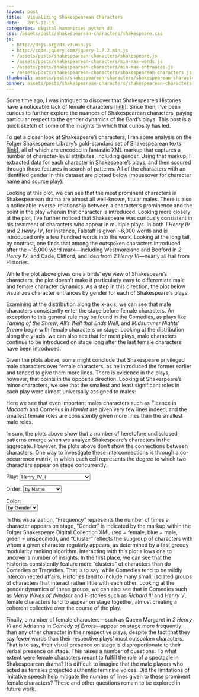 ```yaml
---
layout: post
title:  Visualizing Shakespearean Characters
date:   2015-12-13
categories: digital-humanities python d3
css: /assets/posts/shakespearean-characters/shakespeare.css
js: 
  - http://d3js.org/d3.v3.min.js
  - http://code.jquery.com/jquery-1.7.2.min.js
  - /assets/posts/shakespearean-characters/shakespeare.js
  - /assets/posts/shakespearean-characters/min-max-words.js
  - /assets/posts/shakespearean-characters/min-max-entrances.js
  - /assets/posts/shakespearean-characters/shakespearean-characters.js
thumbnail: assets/posts/shakespearean-characters/shakespearean-characters-thumb.jpg
banner: assets/posts/shakespearean-characters/shakespearean-characters-banner.png
---
```


Some time ago, I was intrigued to discover that Shakespeare’s Histories have a noticeable lack of female characters [[link]][previous-shakes-post]. Since then, I’ve been curious to further explore the nuances of Shakespearean characters, paying particular respect to the gender dynamics of the Bard’s plays. This post is a quick sketch of some of the insights to which that curiosity has led.

To get a closer look at Shakespeare’s characters, I ran some analysis on the Folger Shakespeare Library’s gold-standard set of Shakespearean texts [[link]][folger-digital-library], all of which are encoded in fantastic XML markup that captures a number of character-level attributes, including gender. Using that markup, I extracted data for each character in Shakespeare’s plays, and then scoured through those features in search of patterns. All of the characters with an identified gender in this dataset are plotted below (mouseover for character name and source play):

<!-- Words Spoken by Character Entrance Plot -->
<div id='character-words'></div>

Looking at this plot, we can see that the most prominent characters in Shakespearean drama are almost all well-known, titular males. There is also a noticeable inverse-relationship between a character’s prominence and the point in the play wherein that character is introduced. Looking more closely at the plot, I’ve further noticed that Shakespeare was curiously consistent in his treatment of characters who appear in multiple plays. In both <i>1 Henry IV</i> and <i>2 Henry IV</i>, for instance, Falstaff is given ~6,000 words and is introduced only a few hundred words into the work. Looking at the long tail, by contrast, one finds that among the outspoken characters introduced after the ~15,000 word mark—including Westmoreland and Bedford in <i>2 Henry IV</i>, and Cade, Clifford, and Iden from <i>2 Henry VI</i>—nearly all hail from Histories.

While the plot above gives one a birds’ eye view of Shakespeare’s characters, the plot doesn’t make it particularly easy to differentiate male and female character dynamics. As a step in this direction, the plot below visualizes character entrances by gender for each of Shakespeare's plays:

<!-- first and last entrance by gender plot -->
<div id='min-max-entrance'></div>

Examining at the distribution along the x-axis, we can see that male characters consistently enter the stage before female characters. An exception to this general rule may be found in the Comedies, as plays like <i>Taming of the Shrew</i>, <i>All’s Well that Ends Well</i>, and <i>Midsummer Nights’ Dream</i> begin with female characters on stage. Looking at the distribution along the y-axis, we can also see that for most plays, male characters continue to be introduced on stage long after the last female characters have been introduced.

Given the plots above, some might conclude that Shakespeare privileged male characters over female characters, as he introduced the former earlier and tended to give them more lines. There is evidence in the plays, however, that points in the opposite direction. Looking at Shakespeare’s minor characters, we see that the smallest and least significant roles in each play were almost universally assigned to males:

<!-- min and max words by gender plot -->
<div id='min-max-words'></div>

Here we see that even important males characters such as Fleance in <i>Macbeth</i> and Cornelius in <i>Hamlet</i> are given very few lines indeed, and the smallest female roles are consistently given more lines than the smallest male roles.

In sum, the plots above show that a number of heretofore undisclosed patterns emerge when we analyze Shakespeare’s characters in the aggregate. However, the plots above don’t show the connections between characters. One way to investigate these interconnections is through a co-occurrence matrix, in which each cell represents the degree to which two characters appear on stage concurrently:

<!-- character cooccurrence plot -->
<div class='selection-menu'>
  <span>Play:</span>
  <select class='play-menu' id='selected-json'>
    <option value='1H4.json'>Henry_IV_i</option> 
    <option value='Ant.json'>Antony_And_Cleopatra</option>
    <option value='MND.json'>Midsummer-Nights_Dream</option>
    <option value='AWW.json'>Alls_Well</option>
    <option value='Cor.json'>Coriolanus</option>
    <option value='Cym.json'>Cymbeline</option>
    <option value='Ham.json'>Hamlet</option>
    <option value='JC.json'>Julius_Caesar</option>
    <option value='Lr.json'>King_Lear</option>
    <option value='LLL.json'>Loves_Labours_Lost</option>
    <option value='Mac.json'>Macbeth</option>
    <option value='MM.json'>Measure_For_Measure</option>
    <option value='Ado.json'>Much_Ado</option>
    <option value='Oth.json'>Othello</option>
    <option value='Per.json'>Pericles</option>
    <option value='Rom.json'>Romeo_And_Juliet</option>
    <option value='Err.json'>Comedy_Of_Errors</option>
    <option value='Jn.json'>King_John</option>
    <option value='MV.json'>Merchant_Of_Venice</option>
    <option value='Wiv.json'>Merry_Wives_Of_Windsor</option>
    <option value='Shr.json'>Taming_Of_The_Shrew</option>
    <option value='Tmp.json'>Tempest</option>
    <option value='TGV.json'>Two_Gentlemen_Of_Verona</option>
    <option value='TNK.json'>Two_Noble_Kinsmen</option>
    <option value='WT.json'>Winters_Tale</option>
    <option value='Tim.json'>Timon_Of_Athens</option>
    <option value='Tit.json'>Titus_Andronicus</option>
    <option value='Tro.json'>Troilus_And_Cressida</option>
    <option value='TN.json'>Twelfth_Night</option>
    <option value='R2.json'>King_Richard_II</option>
    <option value='R3.json'>King_Richard_III</option>
    <option value='2H4.json'>Henry_IV_ii</option>
    <option value='H5.json'>King_Henry_V</option>
    <option value='1H6.json'>Henry_VI_i</option>
    <option value='2H6.json'>Henry_VI_ii</option>
    <option value='3H6.json'>Henry_VI_iii</option>
  </select>   

  <span>Order:</span>
  <select class='play-menu' id='order'>
    <option value='name'>by Name</option>
    <option value='count'>by Frequency</option>
    <option value='group'>by Cluster</option>
    <option value='gender'>by Gender</option>
  </select>

  <span>Color:</span>  
  <select id='color-dropdown'>
    <option value='gender'>by Gender</option>
    <option value='cluster'>by Cluster</option>
  </select>
</div>

<div id='cooccurrence' onload="function(){console.log('cats')}"></div>

<p>In this visualization, “Frequency” represents the number of times a character appears on stage, “Gender” is indicated by the markup within the Folger Shakespeare Digital Collection XML (red = female, blue = male, green = unspecified), and “Cluster” reflects the subgroup of characters with whom a given character regularly appears, as determined by a fast greedy modularity ranking algorithm. Interacting with this plot allows one to uncover a number of insights. In the first place, we can see that the Histories consistently feature more “clusters” of characters than do Comedies or Tragedies. That is to say, while Comedies tend to be wildly interconnected affairs, Histories tend to include many small, isolated groups of characters that interact rather little with each other.  Looking at the gender dynamics of these groups, we can also see that in Comedies such as <i>Merry Wives of Windsor</i> and Histories such as <i>Richard III</i> and <i>Henry V</i>, female characters tend to appear on stage together, almost creating a coherent collective over the course of the play.</p>

<p>Finally, a number of female characters—such as Queen Margaret in <i>2 Henry VI</i> and Adrianna in <i>Comedy of Errors</i>—appear on stage more frequently than any other character in their respective plays, despite the fact that they say fewer words than their respective plays' most outspoken characters. That is to say, their visual presence on stage is disproportionate to their verbal presence on stage. This raises a number of questions: To what extent were female characters meant to fulfill the role of a spectacle in Shakespearean drama? It’s difficult to imagine that the male players who acted as females projected authentic feminine voices. Did the limitations of imitative speech help mitigate the number of lines given to these prominent female characters? These and other questions remain to be explored in future work.</p> 

[previous-shakes-post]:http://douglasduhaime.com/blog/classifying-shakespearean-drama-with-sparse-feature-sets
[folger-digital-library]:http://www.folgerdigitaltexts.org/
